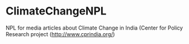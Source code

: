 # ClimateChangeNPL
NPL for media articles about Climate Change in India (Center for Policy Research project (http://www.cprindia.org/)

